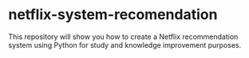 # netflix-system-recomendation
This repository will show you how to create a Netflix recommendation system using Python for study and knowledge improvement purposes.
